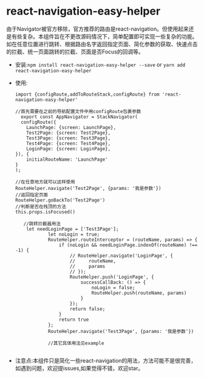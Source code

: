 # react-navigation-easy-helper
由于Navigator被官方移除，官方推荐的路由是react-navigation。但使用起来还是有些复杂。本组件旨在不更改源码情况下，简单配置即可实现一些复杂的功能。如在任意位置进行跳转、根据路由名字返回指定页面、简化参数的获取、快速点击的拦截、统一页面跳转的拦截、页面是否Focus的回调等。

- 安装:`npm install react-navigation-easy-helper --save` or `yarn add react-navigation-easy-helper`
- 使用: 

    ```
    import {configRoute,addToRouteStack,configRoute} from 'react-navigation-easy-helper'
    
    //首先需要在之前的导航配置文件中用configRoute包裹参数
      export const AppNavigator = StackNavigator(
      configRoute({
        LaunchPage: {screen: LaunchPage},
        Test2Page: {screen: Test2Page},
        Test3Page: {screen: Test3Page},
        Test4Page: {screen: Test4Page},
        LoginPage: {screen: LoginPage},
    }), {
        initialRouteName: 'LaunchPage'
    }
   );
    
    //在任意地方就可以这样使用
    RouteHelper.navigate('Test2Page', {params: '我是参数'})
    //返回指定页面
    RouteHelper.goBackTo('Test2Page')
    //判断是否在栈顶的方法
    this.props.isFocused()
    
       //跳转拦截器用法
        let needLoginPage = ['Test3Page'];
                let noLogin = true;
                RouteHelper.routeInterceptor = (routeName, params) => {
                    if (noLogin && needLoginPage.indexOf(routeName) !== -1) {
                        // RouteHelper.navigate('LoginPage', {
                        //     routeName,
                        //     params
                        // });
                        RouteHelper.push('LoginPage', {
                            successCallBack: () => {
                                noLogin = false;
                                RouteHelper.push(routeName, params)
                            }
                        });
                        return false;
                    }
                    return true
                };
                RouteHelper.navigate('Test3Page', {params: '我是参数'})
                
                //其它具体用法见example
               
   ```
- 注意点:本组件只是简化一些react-navigation的用法，方法可能不是很完善，如遇到问题，欢迎提issues,如果觉得不错，欢迎star。
  